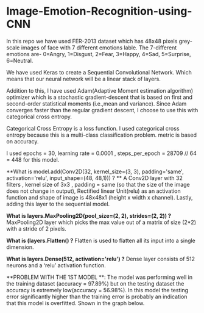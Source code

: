 # Image-Emotion-Recognition-using-CNN


In this repo we have used FER-2013 dataset which has 48x48 pixels grey-scale images of face with 7 different emotions lable. The 7-different emotions are- 0=Angry, 1=Disgust, 2=Fear, 3=Happy, 4=Sad, 5=Surprise, 6=Neutral. 

We have used Keras to create a Sequential Convolutional Network. Which means that our neural network will be a linear stack of layers. 

Addition to this, I have used Adam(Adaptive Moment estimation algorithm) optimizer which is a stochastic gradient-descent that is based on first and second-order statistical moments (i.e.,mean and variance).  Since Adam converges faster than the regular gradient descent, I choose to use this with categorical cross entropy.

Categorical Cross Entropy is a loss function. I used categorical cross entropy because this is a multi-class classification problem. metric is based on accuracy.

I used epochs = 30, learning rate = 0.0001 , steps_per_epoch = 28709 // 64 = 448 for this model. 

**What is model.add(Conv2D(32, kernel_size=(3, 3), padding='same', activation='relu', input_shape=(48, 48,1))) ?    **
    A Conv2D layer with 32 filters ,  kernel size of 3x3 , padding = same (so that the size of the image does not change in output), Rectified linear Unit(relu) as an activation function and  shape of image is 48x48x1 (height x width x channel). Lastly, adding this layer to the sequential model.

**What is layers.MaxPooling2D(pool_size=(2, 2), strides=(2, 2)) ?**
  MaxPooling2D layer which picks the max value out of a matrix of size (2*2) with a stride of 2 pixels.

**What is (layers.Flatten() ?**
  Flatten is used to flatten all its input into a single dimension.

**What is layers.Dense(512, activation='relu') ?**
  Dense layer consists of 512 neurons and a ‘relu’ activation function.


**PROBLEM WITH THE 1ST MODEL **:
      The model was performing well in the training dataset (accuracy = 97.89%) but on the testing dataset the accuracy is extremely low(accuracy = 56.98%). In this model the testing error significantly higher than the training error is probably an indication that this model is overfitted. Shown in the graph below.
